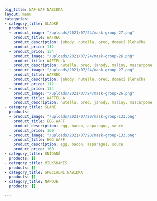 ```yaml
---
big_title: WAF-WAF NABÍDKA
layout: menu
categories:
- category_title: SLADKÉ
  products:
  - product_image: "/uploads/2021/07/24/mask-group-27.png"
    product_title: WAFREO
    product_description: jahody, nutella, oreo, domácí šlehačka
    product_price: 112
  - product_price: 134
    product_image: "/uploads/2021/07/24/mask-group-26.png"
    product_title: WAFTELLA
    product_description: nutella, oreo, jahody, maliny, mascarpone
  - product_image: "/uploads/2021/07/24/mask-group-27.png"
    product_title: WAFREO
    product_description: jahody, nutella, oreo, domácí šlehačka
    product_price: 112
  - product_price: 134
    product_image: "/uploads/2021/07/24/mask-group-26.png"
    product_title: WAFTELLA
    product_description: nutella, oreo, jahody, maliny, mascarpone
- category_title: SLANÉ
  products:
  - product_image: "/uploads/2021/07/20/mask-group-133.png"
    product_title: EGG WAFF
    product_description: egg, bacon, asparagus, souce
    product_price: 160
  - product_image: "/uploads/2021/07/20/mask-group-133.png"
    product_title: EGG WAFF
    product_description: egg, bacon, asparagus, souce
    product_price: 160
- category_title: SNÍDANĚ
  products: []
- category_title: MILKSHAKES
  products: []
- category_title: SPECIÁLNÍ NABÍDKA
  products: []
- category_title: NÁPOJE
  products: []

---
```

